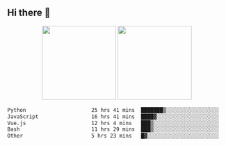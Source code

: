 ## Hi there 👋
<div align="center">
<span>  </span>
<img height="170px" src="https://github-readme-stats.vercel.app/api?username=bigQY&show_icons=true&count_private==true&v=3" /><span>        </span><img height="170px" src="https://github-readme-stats.vercel.app/api/top-langs/?username=bigQY&layout=compact&langs_count=8&v=3" />
<span>  </span>
</div>
<div align="center">

<!--START_SECTION:waka-->

```txt
Python                     25 hrs 41 mins  ███████▒░░░░░░░░░░░░░░░░░   29.37 %
JavaScript                 16 hrs 41 mins  ████▓░░░░░░░░░░░░░░░░░░░░   19.09 %
Vue.js                     12 hrs 4 mins   ███▒░░░░░░░░░░░░░░░░░░░░░   13.80 %
Bash                       11 hrs 29 mins  ███▒░░░░░░░░░░░░░░░░░░░░░   13.13 %
Other                      5 hrs 23 mins   █▓░░░░░░░░░░░░░░░░░░░░░░░   06.15 %
```

<!--END_SECTION:waka-->
</div>
